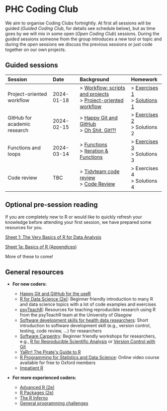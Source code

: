# PHC Coding Club

We aim to organise Coding Clubs fortnightly. At first all sessions will be guided (_Guided Coding Club_, for details see schedule below), but as time goes by we will mix in some open (_Open Coding Club_) sessions.
During the _guided_ sessions someone from the group introduces a new tool or topic and during the _open_ sessions we discuss the previous sessions or just code together on our own projects.

## Guided sessions

| Session | Date | Background | Homework |
| :---         | :---           | :--- | :--- |
| Project-oriented workflow | 2024-01-18 | > [Workflow: scripts and projects](https://r4ds.hadley.nz/workflow-scripts.html#projects) <br/> > [Project-oriented workflow](https://www.tidyverse.org/blog/2017/12/workflow-vs-script/) | > [Exercises 1](exercises/01-exercises.md) <br/> > [Solutions 1](exercises/01-solutions.md) |
| GitHub for academic research | 2024-02-15 | > [Happy Git and GitHub](https://happygitwithr.com/) <br/> > [Oh Shit, Git!?!](https://ohshitgit.com/) | > [Exercises 2](exercises/02-exercises.md) <br/> > Solutions 2 |
| Functions and loops | 2024-03-14 | > [Functions](https://r4ds.hadley.nz/functions) <br/> > [Iteration & Functions](https://psyteachr.github.io/reprores-v3/func.html) | > [Exercises 3](exercises/03-exercises.md) <br/> > Solutions 3 |
| Code review | TBC | > [Tidyteam code review](https://code-review.tidyverse.org/) <br/> > [Code Review](https://psyteachr.github.io/posts/2022-11-21_riots-code-review.html) | > Exercises 4 <br/> > Solutions 4 |

## Optional pre-session reading

If you are completely new to R or would like to quickly refresh your knowledge before attending your first session, we have prepared some resources for you.

[Sheet 1: The Very Basics of R for Data Analysis](reference/Sheet1.md)

[Sheet 1a: Basics of R (Appendices)](reference/Sheet1a.md)

More of these to come!

## General resources

- **For new coders:**
  - [Happy Git and GitHub for the useR](https://happygitwithr.com/) 
  - [R for Data Science (2e)](https://r4ds.hadley.nz/): Beginner friendly introduction to many R and data science topics with a lot of code examples and exercises
  - [psyTeachR](https://psyteachr.github.io/resources.html): Resources for teaching reproducible research using R from the psyTeachR team at the University of Glasgow
  - [Software development skills for health data researchers](https://informatics.bmj.com/content/29/1/e100488): Short introduction to software development skill (e.g., version control, testing, code review, ...) for researchers
  - [Software Carpentry](https://software-carpentry.org/lessons/index.html): Beginner friendly workshops for researchers, e.g., [R for Reproducible Scientific Analysis](https://swcarpentry.github.io/r-novice-gapminder/) or [Version Control with Git](https://swcarpentry.github.io/git-novice/)
  - [YaRrr! The Pirate's Guide to R](https://bookdown.org/ndphillips/YaRrr/)
  - [R Programming for Statistics and Data Science](https://www.oreilly.com/videos/r-programming-for/9781789950298/): Online video course available for free to Oxford members
  - [Impatient R](https://www.burns-stat.com/documents/tutorials/impatient-r/)

- **For more experienced coders:**
  - [Advanced R (2e)](https://adv-r.hadley.nz/)
  - [R Packages (2e)](https://r-pkgs.org/)
  - [The R Inferno](https://www.burns-stat.com/pages/Tutor/R_inferno.pdf)
  - [General programming challenges](https://old.reddit.com/r/dailyprogrammer/)
